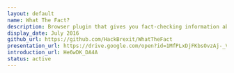 ```yaml
---
layout: default
name: What The Fact?
description: Browser plugin that gives you fact-checking information about what you're reading
display_date: July 2016
github_url: https://github.com/HackBrexit/WhatTheFact
presentation_url: https://drive.google.com/open?id=1MfPLxDjFKbsOvzAj-_VtSSUmRh5AQr47SvQQeydYFJk
introduction_url: He6wDK_DA4A
status: active
---
```


